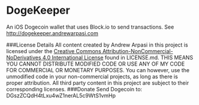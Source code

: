 DogeKeeper
==========

An iOS Dogecoin wallet that uses Block.io to send transactions. See http://dogekeeper.andrewarpasi.com

###License Details
All content created by Andrew Arpasi in this project is licensed under the [Creative Commons Attribution-NonCommercial-NoDerivatives 4.0 International License](http://creativecommons.org/licenses/by-nc-nd/4.0/) found in LICENSE.md. THIS MEANS YOU CANNOT DISTRIBUTE MODIFIED CODE OR USE ANY OF MY CODE FOR COMMERCIAL OR MONETARY PURPOSES. You can however, use the unmodified code in your non-commercial projects, as long as there is proper attribution.
All third party content in this project are subject to their corresponding licenses. 
###Donate
Send Dogecoin to: DGszZCQdH4tLxu4wZ1nerAL5c9WtS1vmHp
